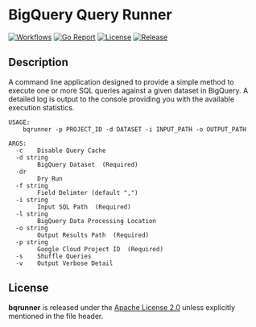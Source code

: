 # BigQuery Query Runner

[![Workflows](https://github.com/wintermi/bqrunner/workflows/Go%20-%20Development%20Build/badge.svg)](https://github.com/wintermi/bqrunner/actions)
[![Go Report](https://goreportcard.com/badge/github.com/wintermi/bqrunner)](https://goreportcard.com/report/github.com/wintermi/bqrunner)
[![License](https://img.shields.io/github/license/wintermi/bqrunner.svg)](https://github.com/wintermi/bqrunner/blob/main/LICENSE)
[![Release](https://img.shields.io/github/v/release/wintermi/bqrunner?include_prereleases)](https://github.com/wintermi/bqrunner/releases)


## Description

A command line application designed to provide a simple method to execute one or more SQL queries against a given dataset in BigQuery.  A detailed log is output to the console providing you with the available execution statistics.

```
USAGE:
    bqrunner -p PROJECT_ID -d DATASET -i INPUT_PATH -o OUTPUT_PATH

ARGS:
  -c	Disable Query Cache
  -d string
    	BigQuery Dataset  (Required)
  -dr
    	Dry Run
  -f string
    	Field Delimter (default ",")
  -i string
    	Input SQL Path  (Required)
  -l string
    	BigQuery Data Processing Location
  -o string
    	Output Results Path  (Required)
  -p string
    	Google Cloud Project ID  (Required)
  -s	Shuffle Queries
  -v	Output Verbose Detail
```


## License

**bqrunner** is released under the [Apache License 2.0](https://github.com/wintermi/bqrunner/blob/main/LICENSE) unless explicitly mentioned in the file header.
